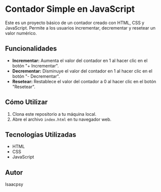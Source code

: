 # Contador Simple en JavaScript

Este es un proyecto básico de un contador creado con HTML, CSS y JavaScript. Permite a los usuarios incrementar, decrementar y resetear un valor numérico.

## Funcionalidades

* **Incrementar:** Aumenta el valor del contador en 1 al hacer clic en el botón "+ Incrementar".
* **Decrementar:** Disminuye el valor del contador en 1 al hacer clic en el botón "- Decrementar".
* **Resetear:** Restablece el valor del contador a 0 al hacer clic en el botón "Resetear".

## Cómo Utilizar

1.  Clona este repositorio a tu máquina local.
2.  Abre el archivo `index.html` en tu navegador web.

## Tecnologías Utilizadas

* HTML
* CSS
* JavaScript

## Autor

Isaacpsy